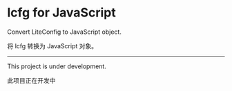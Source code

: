 # lcfg for JavaScript

Convert LiteConfig to JavaScript object.

将 lcfg 转换为 JavaScript 对象。

___

This project is under development.

此项目正在开发中